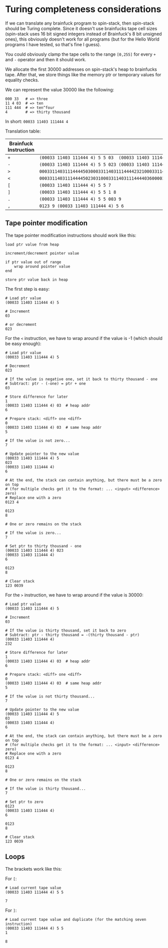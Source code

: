 # Turing completeness considerations

If we can translate any brainfuck program to spin-stack, then spin-stack should be Turing complete.
Since it doesn't use brainfucks tape cell sizes (spin-stack uses 16 bit signed integers instead of Brainfuck's 8 bit unsigned ones), this obviously
doesn't work for all programs (but for the Hello World programs I have tested, so that's fine I guess).

You could obviously clamp the tape cells to the range `[0,255]` for every `+` and `-` operator and then it should work.

We allocate the first 30000 addresses on spin-stack's heap to brainfucks tape.
After that, we store things like the memory ptr or temporary values for equality checks.

We can represent the value 30000 like the following:
```
000 33   # => three
11 4 03  # => ten
111 444  # => ten^four
4        # => thirty thousand
```

In short: `00033 11403 111444 4`


Translation table:

| Brainfuck Instruction | Rotor instructions (normalized)                                                                                                                                           |
|-----------------------|---------------------------------------------------------------------------------------------------------------------------------------------------------------------------|
|          `+`          | `(00033 11403 111444 4) 5 5 03  (00033 11403 111444 4) 5 6`                                                                                                               |
|          `-`          | `(00033 11403 111444 4) 5 5 023 (00033 11403 111444 4) 5 6`                                                                                                               |
|          `>`          | `0003311403111444450300033114031114444232100033114031114444036000033114031114444035700033114031114444503000331140311144446012340123870123000331140311144446012381230039`  |
|          `<`          | `0003311403111444450230310003311403111444403600003311403111444403570003311403111444450230003311403111444460123401238700033114031114444023000331140311144446012381230039`  |
|          `[`          | `(00033 11403 111444 4) 5 5 7`                                                                                                                                            |
|          `]`          | `(00033 11403 111444 4) 5 5 1 8`                                                                                                                                          |
|          `.`          | `(00033 11403 111444 4) 5 5 003 9`                                                                                                                                        |
|          `,`          | `0123 9 (00033 11403 111444 4) 5 6`                                                                                                                                       |

## Tape pointer modification

The tape pointer modification instructions should work like this:
```
load ptr value from heap

increment/decrement pointer value

if ptr value out of range
    wrap around pointer value
end

store ptr value back in heap
```

The first step is easy:
```
# Load ptr value
(00033 11403 111444 4) 5

# Increment
03

# or decrement
023
```

For the `<` instruction, we have to wrap around if the value is -1 (which should be easy enough):
```
# Load ptr value
(00033 11403 111444 4) 5

# Decrement
023

# If the value is negative one, set it back to thirty thousand - one
# Subtract: ptr - (-one) = ptr + one
03

# Store difference for later
1
(00033 11403 111444 4) 03  # heap addr
6

# Prepare stack: <diff> one <diff>
0
(00033 11403 111444 4) 03  # same heap addr
5

# If the value is not zero...
7

# Update pointer to the new value
(00033 11403 111444 4) 5
023
(00033 11403 111444 4)
6

# At the end, the stack can contain anything, but there must be a zero on top
# (for multiple checks get it to the format: ... <input> <difference> zero)
# Replace one with a zero
0123 4

0123
8

# One or zero remains on the stack

# If the value is zero...
7

# Set ptr to thirty thousand - one
(00033 11403 111444 4) 023
(00033 11403 111444 4)
6

0123
8

# Clear stack
123 0039
```

For the `>` instruction, we have to wrap around if the value is 30000:
```
# Load ptr value
(00033 11403 111444 4) 5

# Increment
03

# If the value is thirty thousand, set it back to zero
# Subtract: ptr - thirty thousand = -(thirty thousand - ptr)
(00033 11403 111444 4)
232

# Store difference for later
1
(00033 11403 111444 4) 03  # heap addr
6

# Prepare stack: <diff> one <diff>
0
(00033 11403 111444 4) 03  # same heap addr
5

# If the value is not thirty thousand...
7

# Update pointer to the new value
(00033 11403 111444 4) 5
03
(00033 11403 111444 4)
6

# At the end, the stack can contain anything, but there must be a zero on top
# (for multiple checks get it to the format: ... <input> <difference> zero)
# Replace one with a zero
0123 4

0123
8

# One or zero remains on the stack

# If the value is thirty thousand...
7

# Set ptr to zero
0123
(00033 11403 111444 4)
6

0123
8

# Clear stack
123 0039
```

## Loops

The brackets work like this:

For `[`:
```
# Load current tape value
(00033 11403 111444 4) 5 5

7
```

For `]`:
```
# Load current tape value and duplicate (for the matching seven instruction)
(00033 11403 111444 4) 5 5
1

8
```
